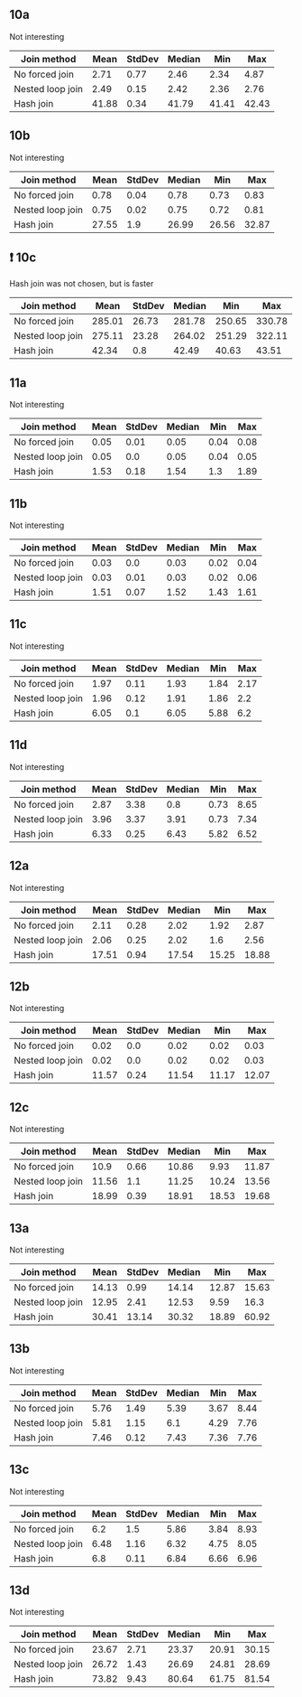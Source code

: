 ##  10a

Not interesting 

| Join method | Mean | StdDev | Median | Min | Max |
| ----------- | ---- | ------ | ------ | --- | --- |
| No forced join | 2.71 | 0.77 | 2.46 | 2.34 | 4.87 |
| Nested loop join | 2.49 | 0.15 | 2.42 | 2.36 | 2.76 |
| Hash join | 41.88 | 0.34 | 41.79 | 41.41 | 42.43 |
##  10b

Not interesting 

| Join method | Mean | StdDev | Median | Min | Max |
| ----------- | ---- | ------ | ------ | --- | --- |
| No forced join | 0.78 | 0.04 | 0.78 | 0.73 | 0.83 |
| Nested loop join | 0.75 | 0.02 | 0.75 | 0.72 | 0.81 |
| Hash join | 27.55 | 1.9 | 26.99 | 26.56 | 32.87 |
## ❗ 10c

Hash join was not chosen, but is faster 

| Join method | Mean | StdDev | Median | Min | Max |
| ----------- | ---- | ------ | ------ | --- | --- |
| No forced join | 285.01 | 26.73 | 281.78 | 250.65 | 330.78 |
| Nested loop join | 275.11 | 23.28 | 264.02 | 251.29 | 322.11 |
| Hash join | 42.34 | 0.8 | 42.49 | 40.63 | 43.51 |
##  11a

Not interesting 

| Join method | Mean | StdDev | Median | Min | Max |
| ----------- | ---- | ------ | ------ | --- | --- |
| No forced join | 0.05 | 0.01 | 0.05 | 0.04 | 0.08 |
| Nested loop join | 0.05 | 0.0 | 0.05 | 0.04 | 0.05 |
| Hash join | 1.53 | 0.18 | 1.54 | 1.3 | 1.89 |
##  11b

Not interesting 

| Join method | Mean | StdDev | Median | Min | Max |
| ----------- | ---- | ------ | ------ | --- | --- |
| No forced join | 0.03 | 0.0 | 0.03 | 0.02 | 0.04 |
| Nested loop join | 0.03 | 0.01 | 0.03 | 0.02 | 0.06 |
| Hash join | 1.51 | 0.07 | 1.52 | 1.43 | 1.61 |
##  11c

Not interesting 

| Join method | Mean | StdDev | Median | Min | Max |
| ----------- | ---- | ------ | ------ | --- | --- |
| No forced join | 1.97 | 0.11 | 1.93 | 1.84 | 2.17 |
| Nested loop join | 1.96 | 0.12 | 1.91 | 1.86 | 2.2 |
| Hash join | 6.05 | 0.1 | 6.05 | 5.88 | 6.2 |
##  11d

Not interesting 

| Join method | Mean | StdDev | Median | Min | Max |
| ----------- | ---- | ------ | ------ | --- | --- |
| No forced join | 2.87 | 3.38 | 0.8 | 0.73 | 8.65 |
| Nested loop join | 3.96 | 3.37 | 3.91 | 0.73 | 7.34 |
| Hash join | 6.33 | 0.25 | 6.43 | 5.82 | 6.52 |
##  12a

Not interesting 

| Join method | Mean | StdDev | Median | Min | Max |
| ----------- | ---- | ------ | ------ | --- | --- |
| No forced join | 2.11 | 0.28 | 2.02 | 1.92 | 2.87 |
| Nested loop join | 2.06 | 0.25 | 2.02 | 1.6 | 2.56 |
| Hash join | 17.51 | 0.94 | 17.54 | 15.25 | 18.88 |
##  12b

Not interesting 

| Join method | Mean | StdDev | Median | Min | Max |
| ----------- | ---- | ------ | ------ | --- | --- |
| No forced join | 0.02 | 0.0 | 0.02 | 0.02 | 0.03 |
| Nested loop join | 0.02 | 0.0 | 0.02 | 0.02 | 0.03 |
| Hash join | 11.57 | 0.24 | 11.54 | 11.17 | 12.07 |
##  12c

Not interesting 

| Join method | Mean | StdDev | Median | Min | Max |
| ----------- | ---- | ------ | ------ | --- | --- |
| No forced join | 10.9 | 0.66 | 10.86 | 9.93 | 11.87 |
| Nested loop join | 11.56 | 1.1 | 11.25 | 10.24 | 13.56 |
| Hash join | 18.99 | 0.39 | 18.91 | 18.53 | 19.68 |
##  13a

Not interesting 

| Join method | Mean | StdDev | Median | Min | Max |
| ----------- | ---- | ------ | ------ | --- | --- |
| No forced join | 14.13 | 0.99 | 14.14 | 12.87 | 15.63 |
| Nested loop join | 12.95 | 2.41 | 12.53 | 9.59 | 16.3 |
| Hash join | 30.41 | 13.14 | 30.32 | 18.89 | 60.92 |
##  13b

Not interesting 

| Join method | Mean | StdDev | Median | Min | Max |
| ----------- | ---- | ------ | ------ | --- | --- |
| No forced join | 5.76 | 1.49 | 5.39 | 3.67 | 8.44 |
| Nested loop join | 5.81 | 1.15 | 6.1 | 4.29 | 7.76 |
| Hash join | 7.46 | 0.12 | 7.43 | 7.36 | 7.76 |
##  13c

Not interesting 

| Join method | Mean | StdDev | Median | Min | Max |
| ----------- | ---- | ------ | ------ | --- | --- |
| No forced join | 6.2 | 1.5 | 5.86 | 3.84 | 8.93 |
| Nested loop join | 6.48 | 1.16 | 6.32 | 4.75 | 8.05 |
| Hash join | 6.8 | 0.11 | 6.84 | 6.66 | 6.96 |
##  13d

Not interesting 

| Join method | Mean | StdDev | Median | Min | Max |
| ----------- | ---- | ------ | ------ | --- | --- |
| No forced join | 23.67 | 2.71 | 23.37 | 20.91 | 30.15 |
| Nested loop join | 26.72 | 1.43 | 26.69 | 24.81 | 28.69 |
| Hash join | 73.82 | 9.43 | 80.64 | 61.75 | 81.54 |
